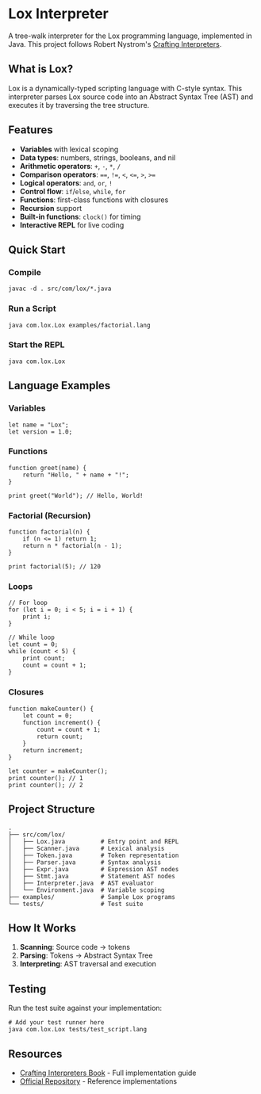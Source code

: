 # Lox Interpreter

A tree-walk interpreter for the Lox programming language, implemented in Java. This project follows Robert Nystrom's [Crafting Interpreters](https://craftinginterpreters.com/).

## What is Lox?

Lox is a dynamically-typed scripting language with C-style syntax. This interpreter parses Lox source code into an Abstract Syntax Tree (AST) and executes it by traversing the tree structure.

## Features

- **Variables** with lexical scoping
- **Data types**: numbers, strings, booleans, and nil
- **Arithmetic operators**: `+`, `-`, `*`, `/`
- **Comparison operators**: `==`, `!=`, `<`, `<=`, `>`, `>=`
- **Logical operators**: `and`, `or`, `!`
- **Control flow**: `if`/`else`, `while`, `for`
- **Functions**: first-class functions with closures
- **Recursion** support
- **Built-in functions**: `clock()` for timing
- **Interactive REPL** for live coding

## Quick Start

### Compile

```
javac -d . src/com/lox/*.java
```

### Run a Script

```
java com.lox.Lox examples/factorial.lang
```

### Start the REPL

```
java com.lox.Lox
```

## Language Examples

### Variables

```
let name = "Lox";
let version = 1.0;
```

### Functions

```
function greet(name) {
    return "Hello, " + name + "!";
}

print greet("World"); // Hello, World!
```

### Factorial (Recursion)

```
function factorial(n) {
    if (n <= 1) return 1;
    return n * factorial(n - 1);
}

print factorial(5); // 120
```

### Loops

```
// For loop
for (let i = 0; i < 5; i = i + 1) {
    print i;
}

// While loop
let count = 0;
while (count < 5) {
    print count;
    count = count + 1;
}
```

### Closures

```
function makeCounter() {
    let count = 0;
    function increment() {
        count = count + 1;
        return count;
    }
    return increment;
}

let counter = makeCounter();
print counter(); // 1
print counter(); // 2
```

## Project Structure

```
.
├── src/com/lox/
│   ├── Lox.java          # Entry point and REPL
│   ├── Scanner.java      # Lexical analysis
│   ├── Token.java        # Token representation
│   ├── Parser.java       # Syntax analysis
│   ├── Expr.java         # Expression AST nodes
│   ├── Stmt.java         # Statement AST nodes
│   ├── Interpreter.java  # AST evaluator
│   └── Environment.java  # Variable scoping
├── examples/             # Sample Lox programs
└── tests/                # Test suite
```

## How It Works

1. **Scanning**: Source code → tokens
2. **Parsing**: Tokens → Abstract Syntax Tree
3. **Interpreting**: AST traversal and execution

## Testing

Run the test suite against your implementation:

```
# Add your test runner here
java com.lox.Lox tests/test_script.lang
```

## Resources

- [Crafting Interpreters Book](https://craftinginterpreters.com/) - Full implementation guide
- [Official Repository](https://github.com/munificent/craftinginterpreters) - Reference implementations

